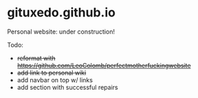 # gituxedo.github.io
Personal website: under construction!

Todo:
- ~~reformat with https://github.com/LeoColomb/perfectmotherfuckingwebsite~~
- ~~add link to personal wiki~~
- add navbar on top w/ links
- add section with successful repairs
